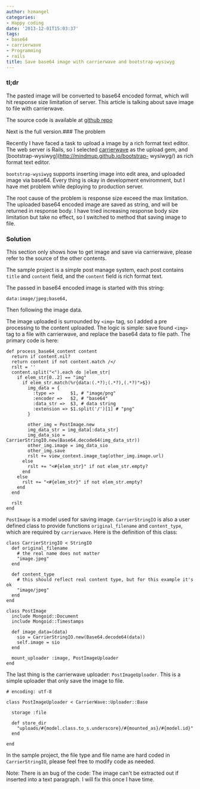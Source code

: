 ```yaml
---
author: hzmangel
categories:
- Happy coding
date: '2013-12-01T15:03:37'
tags:
- base64
- carrierwave
- Programming
- rails
title: Save base64 image with carrierwave and bootstrap-wysiwyg
---
```

### tl;dr

The pasted image will be converted to base64 encoded format, which will hit
response size limitation of server. This article is talking about save image
to file with carrierwave.

The source code is available at [github
repo](https://github.com/hzmangel/base64_image_carrierwave)

Next is the full version.<!--more-->### The problem

Recently I have faced a task to upload a image by a rich format text editor.
The web server is Rails, so I selected
[carrierwave](https://github.com/carrierwaveuploader/carrierwave) as the
upload gem, and [bootstrap-wysiwyg](http://mindmup.github.io/bootstrap-
wysiwyg/) as rich format text editor.

`bootstrap-wysiwyg` supports inserting image into edit area, and uploaded
image via base64. Every thing is okay in development enviromnent, but I have
met problem while deploying to production server.

The root cause of the problem is response size exceed the max limitation. The
uploaded base64 encoded image are saved as string, and will be returned in
response body. I have tried increasing response body size limitation but take
no effect, so I switched to method that saving image to file.

### Solution

This section only shows how to get image and save via carrierwave, please
refer to the source of the other contents.

The sample project is a simple post manage system, each post contains `title`
and `content` field, and the `content` field is rich format text.

The passed in base64 encoded image is started with this string:

    
    
    data:image/jpeg;base64,
    

Then following the image data.

The image uploaded is surrounded by `<img>` tag, so I added a pre processing
to the content uploaded. The logic is simple: save found `<img>` tag to a file
with carrierwave, and replace the base64 data to file path. The primary code
is here:

    
    
    def process_base64_content content
      return if content.nil?
      return content if not content.match /</
      rslt = ''
      content.split("<").each do |elem_str|
        if elem_str[0..2] == "img"
          if elem_str.match(%r{data:(.*?);(.*?),(.*?)">$})
            img_data = {
              :type =>      $1, # "image/png"
              :encoder =>   $2, # "base64"
              :data_str =>  $3, # data string
              :extension => $1.split('/')[1] # "png"
            }
    
            other_img = PostImage.new
            img_data_str = img_data[:data_str]
            img_data_sio = CarrierStringIO.new(Base64.decode64(img_data_str))
            other_img.image = img_data_sio
            other_img.save
            rslt += view_context.image_tag(other_img.image.url)
          else
            rslt += "<#{elem_str}" if not elem_str.empty?
          end
        else
          rslt += "<#{elem_str}" if not elem_str.empty?
        end
      end
    
      rslt
    end
    

`PostImage` is a model used for saving image. `CarrierStringIO` is also a user
defined class to provide functions `original_filename` and `content_type`,
which are required by `carrierwave`. Here is the definition of this class:

    
    
    class CarrierStringIO < StringIO
      def original_filename
        # the real name does not matter
        "image.jpeg"
      end
    
      def content_type
        # this should reflect real content type, but for this example it's ok
        "image/jpeg"
      end
    end
    
    class PostImage
      include Mongoid::Document
      include Mongoid::Timestamps
    
      def image_data=(data)
        sio = CarrierStringIO.new(Base64.decode64(data))
        self.image = sio
      end
    
      mount_uploader :image, PostImageUploader
    end
    

The last thing is the carrierwave uploader: `PostImageUploader`. This is a
simple uploader that only save the image to file.

    
    
    # encoding: utf-8
    
    class PostImageUploader < CarrierWave::Uploader::Base
    
      storage :file
    
      def store_dir
        "uploads/#{model.class.to_s.underscore}/#{mounted_as}/#{model.id}"
      end
    
    end
    

In the sample project, the file type and file name are hard coded in
`CarrierStringIO`, please feel free to modify code as needed.

Note: There is an bug of the code: The image can't be extracted out if
inserted into a text paragraph. I will fix this once I have time.